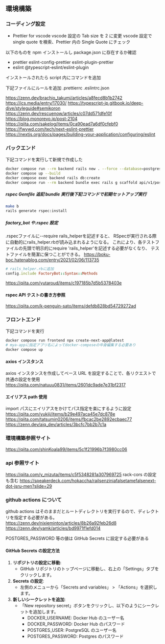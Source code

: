 ## 環境構築

### コーディング設定

- Prettier for vscode
  vscode 設定の Tab size を 2 に変更
  vscode 設定で single quote を検索、Prettier 内の Single Quote にチェック

以下のものを npm インストールし package.json に存在するか確認

- prettier
  eslint-config-prettier
  eslint-plugin-prettier
- eslint
  @typescript-eslint/eslint-plugin

インストールされたら script 内にコマンドを追加

下記ファイルにルールを追加
.prettierrc
.eslintrc.json

https://zenn.dev/brachio_takumi/articles/a8fecd8b1b2742
https://ics.media/entry/17030/
https://typescript-jp.gitbook.io/deep-dive/styleguide#semikoron
https://zenn.dev/rescuenow/articles/c07dd571dfe10f
https://blog.monorevo.jp/post-2104
https://qiita.com/sakelog/items/0ca90ead7a6df0cfebf0
https://fwywd.com/tech/next-eslint-prettier
https://nextjs.org/docs/pages/building-your-application/configuring/eslint

### バックエンド

下記コマンドを実行して新規で作成した

```zsh
docker compose run --rm backend rails new . --force --database=postgresql --api
docker compose up --build
docker compose exec backend rails db:create
docker compose run --rm backend bundle exec rails g scaffold api/v1/post title:string body:text
```

##### rspec Gemfile 追記 bundle 実行後下記コマンドで初期セットアップ実行

```zsh
make b
rails generate rspec:install
```

##### factory_bot や.rspec 設定

.rspecファイルに--require rails_helperを記述すると、
RSpecが実行される際に自動的にrails_helper.rbが読み込まれるようになる。
これにより、各テストファイルの先頭で明示的にrequire 'rails_helper'を記述する必要がなくなり、
テストファイルを簡潔に保つことができる。
https://boku-boc.hatenablog.com/entry/2021/02/06/113735

```ruby
# rails_helper.rbに追加
config.include FactoryBot::Syntax::Methods
```

https://qiita.com/yutaroud/items/c197185b7d5b5378403e

#### rspec API テストの書き方参照

https://qiita.com/k-penguin-sato/items/defdb828bd54729272ad

### フロントエンド

下記コマンドを実行

```zsh
docker compose run frontend npx create-next-app@latest
# mya-appに指定アプリ名によってdocker-composeの中身編集する必要あり
docker compose up
```

#### axios インスタンス

axios インスタンスを作成してベース URL を設定することで、各リクエストで共通の設定を使用
https://qiita.com/natuuu0831/items/2601dc9ade7e31bf2317

#### エイリアス path 使用

import パスにエイリアスをかけてパス指定を楽にするように設定
https://qiita.com/yukiji/items/b29e497aca45e7dc878e
https://qiita.com/tatsumin0206/items/fbcac2be2892ecbaec77
https://zenn.dev/aiq_dev/articles/3bcfc7bb2b7c1a

### 環境構築参照サイト

https://qiita.com/shinKoala99/items/5c1f21996b7f3980cc06

### api 参照サイト

https://qiita.com/y_mizuta/items/c5f5348281a307969725 rack-cors の設定も含む
https://speakerdeck.com/hokaccha/railsenziniafalsetamefalsenext-dot-jsru-men?slide=29

### github actions について

github actions はそのままだとルートディレクトリを実行するので、ディレクトリを指定する必要がある。
https://zenn.dev/nixieminton/articles/8b26a92feb26d8
https://zenn.dev/yamk/articles/bd9971f1efd014

POSTGRES_PASSWORD 等の値は GitHub Secrets に設定する必要がある

#### GitHub Secrets の設定方法

1. **リポジトリの設定に移動**:
   - GitHub リポジトリのトップページに移動し、右上の「Settings」タブをクリックします。
2. **Secrets の設定**:
   - 左側のメニューから「Secrets and variables」 > 「Actions」を選択します。
3. **新しいシークレットを追加**:
   - 「New repository secret」ボタンをクリックし、以下のようにシークレットを追加します。
     - DOCKER_USERNAME: Docker Hub のユーザー名
     - DOCKER_PASSWORD: Docker Hub のパスワード
     - POSTGRES_USER: PostgreSQL のユーザー名
     - POSTGRES_PASSWORD: Postgres のパスワード
